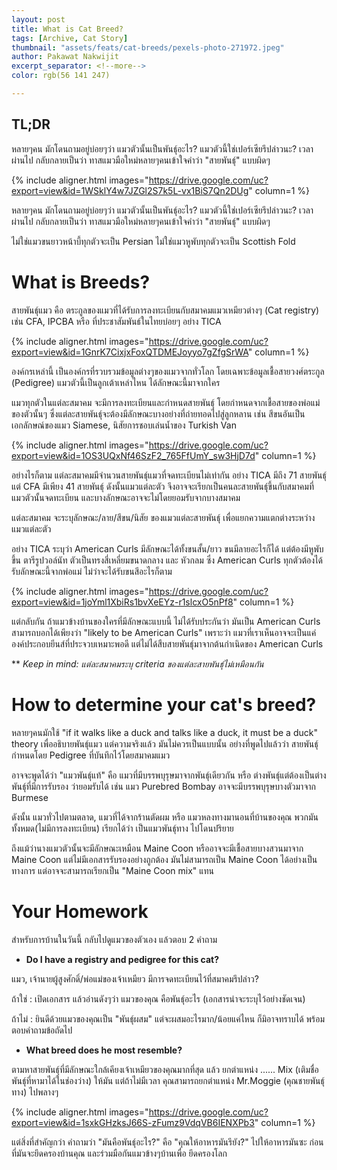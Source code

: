 ```yaml
---
layout: post
title: What is Cat Breed?
tags: [Archive, Cat Story]
thumbnail: "assets/feats/cat-breeds/pexels-photo-271972.jpeg"
author: Pakawat Nakwijit
excerpt_separator: <!--more-->
color: rgb(56 141 247)

---
```


## TL;DR
หลายๆคน มักโดนถามอยู่บ่อยๆว่า แมวตัวนั้นเป็นพันธุ์อะไร? แมวตัวนี้ใช่เปอร์เซียรึปล่าวนะ? เวลาผ่านไป กลับกลายเป็นว่า ทาสแมวมือใหม่หลายๆคนเข้าใจคำว่า "สายพันธุ์" แบบผิดๆ

<!--more-->

{% include aligner.html images="https://drive.google.com/uc?export=view&id=1WSklY4w7JZGl2S7k5L-vx1BiS7Qn2DUg" column=1 %}

หลายๆคน มักโดนถามอยู่บ่อยๆว่า แมวตัวนั้นเป็นพันธุ์อะไร? แมวตัวนี้ใช่เปอร์เซียรึปล่าวนะ? เวลาผ่านไป กลับกลายเป็นว่า ทาสแมวมือใหม่หลายๆคนเข้าใจคำว่า "สายพันธุ์" แบบผิดๆ

ไม่ใช่แมวขนยาวหน้าบี้ทุกตัวจะเป็น Persian ไม่ใช่แมวหูพับทุกตัวจะเป็น Scottish Fold

# What is Breeds?

สายพันธุ์แมว คือ ตระกูลของแมวที่ได้รับการลงทะเบียนกับสมาคมแมวเหมียวต่างๆ (Cat registry) เช่น CFA, IPCBA หรือ ที่ประชาสัมพันธ์ในไทยบ่อยๆ อย่าง TICA

{% include aligner.html images="https://drive.google.com/uc?export=view&id=1GnrK7CixjxFoxQTDMEJoyyo7gZfgSrWA" column=1 %}

องค์กรเหล่านี้ เป็นองค์กรที่รวบรวมข้อมูลต่างๆของแมวจากทั่วโลก โดยเฉพาะข้อมูลเชื้อสายวงศ์ตระกูล (Pedigree) แมวตัวนี้เป็นลูกเต้าเหล่าไหน ได้ลักษณะนี้มาจากใคร

แมวทุกตัวในแต่ละสมาคม จะมีการลงทะเบียนและกำหนดสายพันธุ์ โดยกำหนดจากเชื้อสายของพ่อแม่ของตัวนั้นๆ ซึ่งแต่ละสายพันธุ์จะต้องมีลักษณะบางอย่างที่ถ่ายทอดไปสู่ลูกหลาน เช่น สีขนอันเป็นเอกลักษณ์ของแมว Siamese, นิสัยการชอบเล่นน้ำของ Turkish Van

{% include aligner.html images="https://drive.google.com/uc?export=view&id=1OS3UQxNf46SzF2_765FfUmY_sw3HjD7d" column=1 %}

อย่างไรก็ตาม แต่ละสมาคมมีจำนวนสายพันธุ์แมวที่จดทะเบียนไม่เท่ากัน อย่าง TICA มีถึง 71 สายพันธุ์ แต่ CFA มีเพียง 41 สายพันธุ์ ดังนั้นแมวแต่ละตัว จึงอาจจะเรียกเป็นคนละสายพันธุ์ขึ้นกับสมาคมที่แมวตัวนั้นจดทะเบียน และบางลักษณะอาจจะไม่โดยยอมรับจากบางสมาคม

แต่ละสมาคม จะระบุลักษณะ/ลาย/สีขน/นิสัย ของแมวแต่ละสายพันธุ์ เพื่อแยกความแตกต่างระหว่างแมวแต่ละตัว

อย่าง TICA ระบุว่า American Curls มีลักษณะได้ทั้งขนสั้น/ยาว ขนมีลายอะไรก็ได้ แต่ต้องมีหูพับขึ้น ตารีรูปวอล์นัท ตัวเป็นทรงสี่เหลี่ยมขนาดกลาง และ หัวกลม ซึ่ง American Curls ทุกตัวต้องได้รับลักษณะนี้จากพ่อแม่ ไม่ว่าจะได้รับขนสีอะไรก็ตาม

{% include aligner.html images="https://drive.google.com/uc?export=view&id=1joYml1XbiRs1bvXeEYz-r1slcxO5nPf8" column=1 %}

แต่กลับกัน ถ้าแมวข้างบ้านของใครที่มีลักษณะแบบนี้ ไม่ได้รับประกันว่า มันเป็น American Curls สามารถบอกได้เพียงว่า "likely to be American Curls" เพราะว่า แมวที่เราเห็นอาจจะเป็นแค่องค์ประกอบยีนส์ที่ประจวบเหมาะพอดี แต่ไม่ได้สืบสายพันธุ์มาจากต้นกำเนิดของ American Curls

** *Keep in mind: แต่ละสมาคมระบุ criteria ของแต่ละสายพันธุ์ไม่เหมือนกัน*

# How to determine your cat's breed?

หลายๆคนมักใช้ "if it walks like a duck and talks like a duck, it must be a duck" theory เพื่ออธิบายพันธุ์แมว แต่ความจริงแล้ว มันไม่ควรเป็นแบบนั้น อย่างที่พูดไปแล้วว่า สายพันธุ์กำหนดโดย Pedigree ที่บันทึกไว้โดยสมาคมแมว

อาจจะพูดได้ว่า "แมวพันธุ์แท้" คือ แมวที่มีบรรพบุรุษมาจากพันธุ์เดียวกัน หรือ ต่างพันธุ์แต่ต้องเป็นต่างพันธุ์ที่มีการรับรอง ว่ายอมรับได้ เช่น แมว Purebred Bombay อาจจะมีบรรพบุรุษบางตัวมาจาก Burmese

ดังนั้น แมวทั่วไปตามตลาด, แมวที่ได้จากร้านตัดผม หรือ แมวหลงทางมานอนที่บ้านของคุณ พวกมันทั้งหมด(ไม่มีการลงทะเบียน) เรียกได้ว่า เป็นแมวพันธุ์ทาง ไปโดนปริยาย

ถึงแม้ว่านางแมวตัวนั้นจะมีลักษณะเหมือน Maine Coon หรืออาจจะมีเชื้อสายบางสวนมาจาก Maine Coon แต่ไม่มีเอกสารรับรองอย่างถูกต้อง มันไม่สามารถเป็น Maine Coon ได้อย่างเป็นทางการ แต่อาจจะสามารถเรียกเป็น "Maine Coon mix" แทน

# Your Homework

สำหรับการบ้านในวันนี้ กลับไปดูแมวของตัวเอง แล้วตอบ 2 คำถาม

* **Do I have a registry and pedigree for this cat?**

แมว, เจ้านายผู้สูงศักดิ์/พ่อแม่ของเจ้าเหมียว มีการจดทะเบียนไว้ที่สมาคมรึปล่าว?

ถ้าใช่ : เปิดเอกสาร แล้วอ่านดังๆว่า แมวของคุณ คือพันธุ์อะไร (เอกสารน่าจะระบุไว้อย่างชัดเจน)

ถ้าไม่ : ยินดีด้วยแมวของคุณเป็น "พันธุ์ผสม" แต่จะผสมอะไรมาก/น้อยแค่ไหน ก็มิอาจทราบได้ พร้อมตอบคำถามข้อถัดไป

* **What breed does he most resemble?**

ตามหาสายพันธุ์ที่มีลักษณะใกล้เคียงเจ้าเหมียวของคุณมากที่สุด แล้ว ยกตำแหน่ง ...... Mix (เติมชื่อพันธุ์ที่หามาได้ในช่องว่าง) ให้มัน แต่ถ้าไม่มีเวลา คุณสามารถยกตำแหน่ง Mr.Moggie (คุณชายพันธุ์ทาง) ไปพลางๆ

{% include aligner.html images="https://drive.google.com/uc?export=view&id=1sxkGHzksJ66S-zFumz9VdqVB6IENXPb3" column=1 %}

แต่สิ่งที่สำคัญกว่า คำถามว่า "มันคือพันธุ์อะไร?" คือ "คุณให้อาหารมันรึยัง?" ไปให้อาหารมันซะ ก่อนที่มันจะยึดครองบ้านคุณ และร่วมมือกันแมวข้างๆบ้านเพื่อ ยึดครองโลก